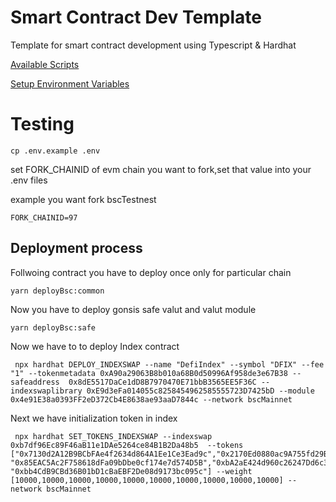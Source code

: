 # Smart Contract Dev Template

Template for smart contract development using Typescript & Hardhat

[Available Scripts](https://github.com/yuichiroaoki/typescript-hardhat/wiki/Available-Scripts)

[Setup Environment Variables](https://github.com/yuichiroaoki/typescript-hardhat/wiki/Setup-Environment-Variables)


# Testing 

```
cp .env.example .env
```

set FORK_CHAINID of evm chain  you want to fork,set that value into your .env files

example you want fork bscTestnest 

```
FORK_CHAINID=97
```


## Deployment process

Follwoing contract you have to deploy once only for particular chain

```
yarn deployBsc:common
```

Now you have to deploy gonsis safe valut and valut module

```
yarn deployBsc:safe
```

Now we have to to deploy Index contract

```
 npx hardhat DEPLOY_INDEXSWAP --name "DefiIndex" --symbol "DFIX" --fee "1" --tokenmetadata 0xA90a29063B8b010a68B0d50996Af958de3e67B38 --safeaddress  0x8dE5517DaCe1dD8B7970470E71bbB3565EE5F36C --indexswaplibrary 0xE9d3eFa014055c8258454962585555723D7425bD --module  0x4e91E38a0393FF2eD372Cb4E8638ae93aaD7844c --network bscMainnet
```

Next we have initialization token in index
```
 npx hardhat SET_TOKENS_INDEXSWAP --indexswap 0xb7df96Ec89F46aB11e1DAe5264ce84B1B2Da48b5  --tokens ["0x7130d2A12B9BCbFAe4f2634d864A1Ee1Ce3Ead9c","0x2170Ed0880ac9A755fd29B2688956BD959F933F8","0x1D2F0da169ceB9fC7B3144628dB156f3F6c60dBE","0x3EE2200Efb3400fAbB9AacF31297cBdD1d435D47","0x1CE0c2827e2eF14D5C4f29a091d735A204794041","0x7083609fCE4d1d8Dc0C979AAb8c869Ea2C873402",    "0x85EAC5Ac2F758618dFa09bDbe0cf174e7d574D5B","0xbA2aE424d960c26247Dd6c32edC70B295c744C43","0x570A5D26f7765Ecb712C0924E4De545B89fD43dF", "0xbb4CdB9CBd36B01bD1cBaEBF2De08d9173bc095c"] --weight [10000,10000,10000,10000,10000,10000,10000,10000,10000,10000] --network bscMainnet
```

